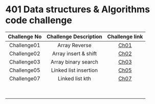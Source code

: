 # 401 Data structures & Algorithms code challenge


| Challenge No | Challenge Description |                                                       Challenge link                                                       |
|:------------:|:---------------------:|:--------------------------------------------------------------------------------------------------------------------------:|
| Challenge01  |     Array Reverse     | [Ch01](https://github.com/ghanemgit/data-structures-and-algorithms/tree/array-reverse/Challenge01#readme)          |
| Challenge02  | Array insert & shift  | [Ch02](https://github.com/ghanemgit/data-structures-and-algorithms/blob/array-insert-shift/Challenge02/README.md)      |
| Challenge03  |  Array binary search  | [Ch03](https://github.com/ghanemgit/data-structures-and-algorithms/blob/array-binary-search/Challenge03/README.md)     |
| Challenge05  | Linked list insertion | [Ch05](https://github.com/ghanemgit/data-structures-and-algorithms/blob/linked-list-insertions/Challenge05/README_Ch05.md) |
| Challenge07  |    Linked list kth    | [Ch07](https://github.com/ghanemgit/data-structures-and-algorithms/blob/linked-list-kth/Challenge05/README_Ch07.md) |
|              |                       |                                                                                                                            |
|              |                       |                                                                                                                            |
|              |                       |                                                                                                                            |
|              |                       |                                                                                                                            |
|              |                       |                                                                                                                            |
|              |                       |                                                                                                                            |
|              |                       |                                                                                                                            |
|              |                       |                                                                                                                            |
